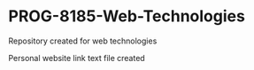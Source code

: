 # PROG-8185-Web-Technologies
Repository created for web technologies

Personal website link text file created